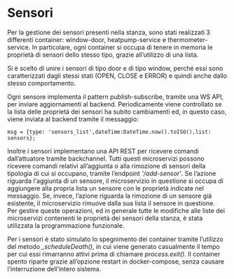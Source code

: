 # Sensori

Per la gestione dei sensori presenti nella stanza, sono stati realizzati 3 differenti container: window-door, heatpump-service e thermometer-service. In particolare, ogni container si occupa di tenere in memoria le proprietà di sensori dello stesso tipo, grazie all’utilizzo di una lista. 

Si è scelto di unire i sensori di tipo door e di tipo window, perché essi sono caratterizzati dagli stessi stati (OPEN, CLOSE e ERROR) e quindi anche dallo stesso comportamento. 

Ogni sensore implementa il pattern publish-subscribe, tramite una WS API, per inviare aggiornamenti al backend. Periodicamente viene controllato se la lista delle proprietà dei sensori ha subito cambiamenti ed, in questo caso, viene inviata al backend tramite il messaggio:
```shell
msg = {type: 'sensors_list',dateTime:DateTime.now().toISO(),list: sensors};
```

Inoltre i sensori implementano una API REST per ricevere comandi dall’attuatore tramite backchannel. Tutti questi microservizi possono ricevere comandi relativi all’aggiunta o alla rimozione di sensori della tipologia di cui si occupano, tramite l’endpoint *'/add-sensor'*. Se l’azione riguarda l'aggiunta di un sensore, il microservizio in questione si occupa di aggiungere alla propria lista un sensore con le proprietà indicate nel messaggio. Se, invece, l’azione riguarda la rimozione di un sensore già esistente, il microservizio rimuove dalla sua lista il sensore in questione.  
Per gestire queste operazioni, ed in generale tutte le modifiche alle liste dei microservizi contenenti le proprietà dei sensori della stanza, è stata utilizzata la programmazione funzionale.

Per i sensori è stato simulato lo spegnimento dei container tramite l’utilizzo del metodo *_scheduleDeath()*, in cui viene generato casualmente il tempo per cui essi rimarranno attivi prima di chiamare *process.exit()*. Il container spento riparte grazie all’opzione restart in docker-compose, senza causare l’interruzione dell’intero sistema. 
